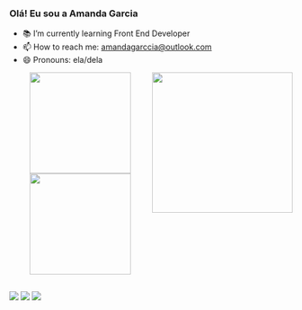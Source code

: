 ### Olá! Eu sou a Amanda Garcia

- 📚 I’m currently learning Front End Developer
- 📫 How to reach me: amandagarccia@outlook.com
- 😄 Pronouns: ela/dela

<div align="center">
  <a href="https://github.com/amandagarccia">
  <img align=right src="https://user-images.githubusercontent.com/104217940/178088537-c85c25e4-ff6f-4d24-8b40-23330ce274b6.png" width="250px"/>
  <img height="180em" src="https://github-readme-stats.vercel.app/api?username=amandagarccia&show_icons=true&theme=dark&include_all_commits=true&count_private=true"/>
  <img height="180em" src="https://github-readme-stats.vercel.app/api/top-langs/?username=amandagarccia&layout=compact&langs_count=7&theme=dark"/>

</div>
  
  ##
  
<div> 
<a href="https://instagram.com/" target="_blank"><img src="https://img.shields.io/badge/-Instagram-%23E4405F?style=for-the-badge&logo=instagram&logoColor=white" target="_blank"></a>
<a href="https://www.linkedin.com/" target="_blank"><img src="https://img.shields.io/badge/-LinkedIn-%230077B5?style=for-the-badge&logo=linkedin&logoColor=white" target="_blank"></a> 
<a href="https://www.youtube.com/" target="_blank"><img src="https://img.shields.io/badge/YouTube-FF0000?style=for-the-badge&logo=youtube&logoColor=white" target="_blank"></a>
  </div>
